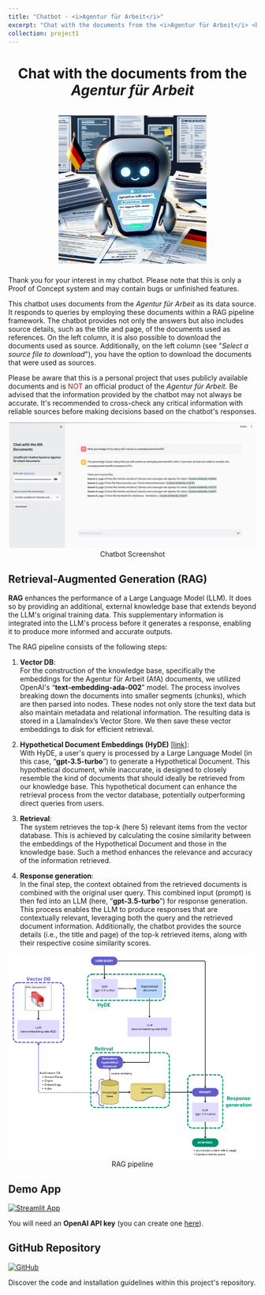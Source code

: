 ```yaml
---
title: "Chatbot - <i>Agentur für Arbeit</i>"
excerpt: "Chat with the documents from the <i>Agentur für Arbeit</i> <br/><img src='/images/chatbot_afa_2.png'>"
collection: project1
---
```


<h1 align="center">
Chat with the documents from the <i>Agentur für Arbeit</i>
<br>
<br>
<img src="/images/chatbot_afa_1.png" alt="drawing" width="300"/>
</h1>

Thank you for your interest in my chatbot. Please note that this is only a Proof of Concept system and may contain bugs or unfinished features.

This chatbot uses documents from the *Agentur für Arbeit* as its data source. It responds to queries by employing these documents within a RAG pipeline framework. The chatbot provides not only the answers but also includes source details, such as the title and page, of the documents used as references. On the left column, it is also possible to download the documents used as source. Additionally, on the left column (see "*Select a source file to download*"), you have the option to download the documents that were used as sources.

Please be aware that this is a personal project that uses publicly available documents and is <span style="color:#ad1714;">NOT</span> an official product of the *Agentur für Arbeit*. Be advised that the information provided by the chatbot may not always be accurate. It's recommended to cross-check any critical information with reliable sources before making decisions based on the chatbot's responses.

<p align="center">
<img src="/images/chatbot_afa_screenshot.png" alt="drawing" width="500"/>
<br>Chatbot Screenshot
</p>

## Retrieval-Augmented Generation (RAG)

**RAG** enhances the performance of a Large Language Model (LLM). It does so by providing an additional, external knowledge base that extends beyond the LLM's original training data. This supplementary information is integrated into the LLM's process before it generates a response, enabling it to produce more informed and accurate outputs.

The RAG pipeline consists of the following steps:

1. **Vector DB**:<br>
For the construction of the knowledge base, specifically the embeddings for the Agentur für Arbeit (AfA) documents, we utilized OpenAI's “**text-embedding-ada-002**” model. The process involves breaking down the documents into smaller segments (chunks), which are then parsed into nodes. These nodes not only store the text data but also maintain metadata and relational information. The resulting data is stored in a LlamaIndex’s Vector Store. We then save these vector embeddings to disk for efficient retrieval.

2. **Hypothetical Document Embeddings (HyDE)** [[link](https://arxiv.org/abs/2212.10496)]:<br>
With HyDE, a user's query is processed by a Large Language Model (in this case, “**gpt-3.5-turbo**”) to generate a Hypothetical Document. This hypothetical document, while inaccurate, is designed to closely resemble the kind of documents that should ideally be retrieved from our knowledge base. This hypothetical document can enhance the retrieval process from the vector database, potentially outperforming direct queries from users.

3. **Retrieval**:<br>
The system retrieves the top-k (here 5) relevant items from the vector database. This is achieved by calculating the cosine similarity between the embeddings of the Hypothetical Document and those in the knowledge base. Such a method enhances the relevance and accuracy of the information retrieved.

4. **Response generation**:<br>
In the final step, the context obtained from the retrieved documents is combined with the original user query. This combined input (prompt) is then fed into an LLM (here, “**gpt-3.5-turbo**”) for response generation. This process enables the LLM to produce responses that are contextually relevant, leveraging both the query and the retrieved document information. Additionally, the chatbot provides the source details (i.e., the title and page) of the top-k retrieved items, along with their respective cosine similarity scores.

<p align="center">
<img src="/images/chatbot_afa_RAG_pipeline.png" alt="drawing" width="500"/>
<br>RAG pipeline
</p>

## Demo App

[![Streamlit App](https://static.streamlit.io/badges/streamlit_badge_black_white.svg)](https://chatbotafa-dgzurhjau4dm3ofd9ezzmk.streamlit.app/)

You will need an <b>OpenAI API key</b> (you can create one [here](https://platform.openai.com/account/api-keys)).

## GitHub Repository

[![GitHub](https://img.shields.io/badge/GitHub-100000?style=for-the-badge&logo=github&logoColor=white)](https://github.com/DanieleDidino/chatbot_afa)

Discover the code and installation guidelines within this project's repository.
